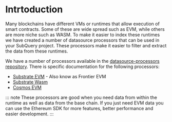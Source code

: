 # Intrtoduction

Many blockchains have different VMs or runtimes that allow execution of smart contracts. Some of these are wide spread such as EVM, while others are more niche such as WASM. To make it easier to index these runtimes we have created a number of datasource processors that can be used in your SubQuery project.
These processors make it easier to filter and extract the data from these runtimes.

We have a number of processors available in the [datasource-processors repository](https://github.com/subquery/datasource-processors). There is specific documentation for the following processors:
* [Substrate EVM]('./substrate-evm.md') - Also know as Frontier EVM
* [Substrate Wasm]('./substrate-wasm.md')
* [Cosmos EVM]('./cosmos-evm.md')

::: note
These processors are good when you need data from within the runtime as well as data from the base chain. If you just need EVM data you can use the Ethereum SDK for more features, better performance and easier development.
:::
